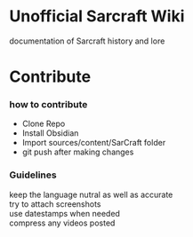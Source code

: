 # Unofficial Sarcraft Wiki

documentation of Sarcraft history and lore

# Contribute

### how to contribute

- Clone Repo
- Install Obsidian
- Import sources/content/SarCraft folder
- git push after making changes

### Guidelines

keep the language nutral as well as accurate  
try to attach screenshots  
use datestamps when needed  
compress any videos posted
